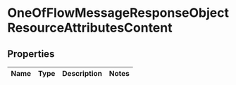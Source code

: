 # OneOfFlowMessageResponseObjectResourceAttributesContent

## Properties
Name | Type | Description | Notes
------------ | ------------- | ------------- | -------------

